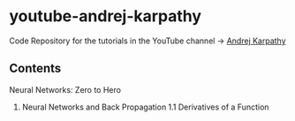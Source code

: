 # youtube-andrej-karpathy
Code Repository for the tutorials in the YouTube channel -> [Andrej Karpathy](https://www.youtube.com/@AndrejKarpathy)

## Contents
Neural Networks: Zero to Hero
  1. Neural Networks and Back Propagation
     1.1 Derivatives of a Function

